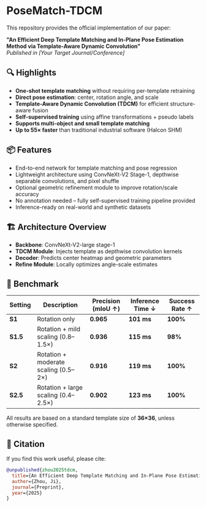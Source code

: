 # PoseMatch-TDCM

This repository provides the official implementation of our paper:

**"An Efficient Deep Template Matching and In-Plane Pose Estimation Method via Template-Aware Dynamic Convolution"**  
*Published in [Your Target Journal/Conference]*

## 🔍 Highlights

- **One-shot template matching** without requiring per-template retraining
- **Direct pose estimation**: center, rotation angle, and scale
- **Template-Aware Dynamic Convolution (TDCM)** for efficient structure-aware fusion
- **Self-supervised training** using affine transformations + pseudo labels
- **Supports multi-object and small template matching**
- **Up to 55× faster** than traditional industrial software (Halcon SHM)

## 📦 Features

- End-to-end network for template matching and pose regression
- Lightweight architecture using ConvNeXt-V2 Stage-1, depthwise separable convolutions, and pixel shuffle
- Optional geometric refinement module to improve rotation/scale accuracy
- No annotation needed – fully self-supervised training pipeline provided
- Inference-ready on real-world and synthetic datasets

## 🏗️ Architecture Overview

- **Backbone**: ConvNeXt-V2-large stage-1
- **TDCM Module**: Injects template as depthwise convolution kernels
- **Decoder**: Predicts center heatmap and geometric parameters
- **Refine Module**: Locally optimizes angle-scale estimates

## 🧪 Benchmark

| Setting   | Description                          | Precision (mIoU ↑) | Inference Time ↓ | Success Rate ↑ |
| --------- | ------------------------------------ | ------------------ | ---------------- | -------------- |
| **S1**    | Rotation only                        | **0.965**          | **101 ms**       | **100%**       |
| **S1.5**  | Rotation + mild scaling (0.8–1.5×)   | **0.936**          | **115 ms**       | **98%**        |
| **S2**    | Rotation + moderate scaling (0.5–2×) | **0.916**          | **119 ms**       | **100%**       |
| **S2.5**  | Rotation + large scaling (0.4–2.5×)  | **0.902**          | **123 ms**       | **100%**       |
All results are based on a standard template size of **36×36**, unless otherwise specified.


## 📄 Citation

If you find this work useful, please cite:

```bibtex
@unpublished{zhou2025tdcm,
  title={An Efficient Deep Template Matching and In-Plane Pose Estimation Method via Template-Aware Dynamic Convolution},
  author={Zhou, Ji},
  journal={Preprint},
  year={2025}
}
